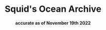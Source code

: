 <!DOCTYPE html>
<html>


<center><body>
  <h1>Squid's Ocean Archive</h1>
  <center><h4>accurate as of November 19th 2022</h4></center>
  </body></center>

</html>
